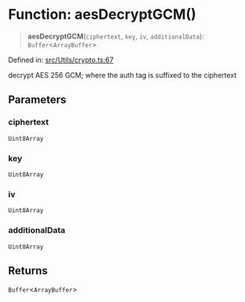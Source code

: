 # Function: aesDecryptGCM()

> **aesDecryptGCM**(`ciphertext`, `key`, `iv`, `additionalData`): `Buffer`\<`ArrayBuffer`\>

Defined in: [src/Utils/crypto.ts:67](https://github.com/Fokusdotid/Baileys/blob/982cc5b3c62bfc7b56d2f8f8427b6c1a2dda856f/src/Utils/crypto.ts#L67)

decrypt AES 256 GCM;
where the auth tag is suffixed to the ciphertext

## Parameters

### ciphertext

`Uint8Array`

### key

`Uint8Array`

### iv

`Uint8Array`

### additionalData

`Uint8Array`

## Returns

`Buffer`\<`ArrayBuffer`\>
